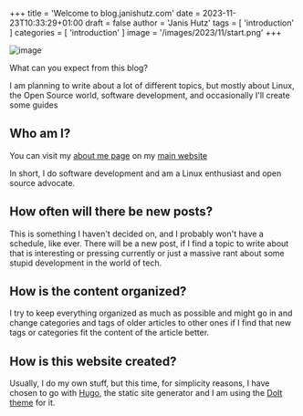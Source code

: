 +++
title = 'Welcome to blog.janishutz.com'
date = 2023-11-23T10:33:29+01:00
draft = false
author = 'Janis Hutz'
tags = [ 'introduction' ]
categories = [ 'introduction' ]
image = '/images/2023/11/start.png'
+++

<!-- TODO: Add title image -->
![image](/images/2023/11/start.png)

What can you expect from this blog?

I am planning to write about a lot of different topics, but mostly about Linux, the Open Source world, software development, and occasionally I'll create some guides

## Who am I?
You can visit my [about me page](https://janishutz.com/about/aboutme) on my [main website](https://janishutz.com)

In short, I do software development and am a Linux enthusiast and open source advocate.

## How often will there be new posts?
This is something I haven't decided on, and I probably won't have a schedule, like ever. There will be a new post, if I find a topic to write about that is interesting or pressing currently or just a massive rant about some stupid development in the world of tech.

## How is the content organized?
I try to keep everything organized as much as possible and might go in and change categories and tags of older articles to other ones if I find that new tags or categories fit the content of the article better.

## How is this website created?
Usually, I do my own stuff, but this time, for simplicity reasons, I have chosen to go with [Hugo](https://gohugo.io), the static site generator and I am using the [DoIt theme](https://github.com/HEIGE-PCloud/DoIt) for it.

